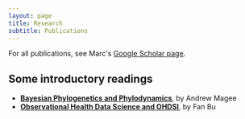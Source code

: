 ```yaml
---
layout: page
title: Research
subtitle: Publications
---
```


For all publications, see Marc's [Google Scholar page](https://scholar.google.com/citations?hl=en&user=vF2UV4MAAAAJ).


## Some introductory readings

- [**Bayesian Phylogenetics and Phylodynamics**](https://suchard-group.github.io/docs/bayesian-phylogenetics), by Andrew Magee
- [**Observational Health Data Science and OHDSI**](https://suchard-group.github.io/docs/rwe-ohdsi), by Fan Bu
